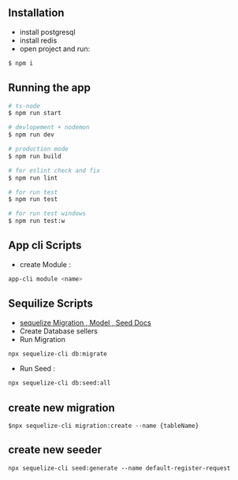 ## Installation

- install postgresql
- install redis
- open project and run:

```bash
$ npm i
```

## Running the app

```bash
# ts-node
$ npm run start

# devlopement + nodemon
$ npm run dev

# production mode
$ npm run build

# for eslint check and fix
$ npm run lint

# for run test
$ npm run test

# for run test windows
$ npm run test:w
```

## App cli Scripts

- create Module :

```bash
app-cli module <name>
```

## Sequilize Scripts

- [sequelize Migration , Model , Seed Docs](https://sequelize.org/master/manual/migrations.html)
- Create Database sellers
- Run Migration

```bash
npx sequelize-cli db:migrate
```

- Run Seed :

```bash
npx sequelize-cli db:seed:all
```

## create new migration

    $npx sequelize-cli migration:create --name {tableName}

## create new seeder

```
npx sequelize-cli seed:generate --name default-register-request
```

